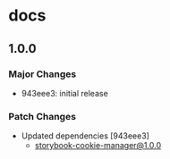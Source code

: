 # docs

## 1.0.0

### Major Changes

- 943eee3: initial release

### Patch Changes

- Updated dependencies [943eee3]
  - storybook-cookie-manager@1.0.0
